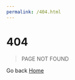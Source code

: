 ```yaml
---
permalink: /404.html
---
```


# 404  
> PAGE NOT FOUND  
  
Go back [Home](lukewondotcom.github.io)
